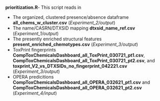 **prioritization.R**- This script reads in

- The organized, clustered presence/absence dataframe **all_chems_w_cluster.csv** (*Experiment_2/output*)
- The name/CASRN/DTXSID mapping **dtxsid_name_ref.csv** (*Experiment_1/output*)
- The presently enriched structural features **present_enriched_chemotypes.csv** (*Experiment_3/output*)
- ToxPrint fingerprints **CompToxChemicalsDashboard_all_ToxPrint_030721_pt1.csv**, **CompToxChemicalsDashboard_all_ToxPrint_030721_pt2.csv**, and **toxprint_V2_vs_DTXSIDs_no_fingerprint_042221.csv** (*Experiment_3/output*)
-  OPERA predicitions **CompToxChemicalsDashboard_all_OPERA_032621_pt1.csv** and **CompToxChemicalsDashboard_all_OPERA_032621_pt2.csv** (*Experiment_4/input*)

